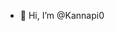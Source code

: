 - 👋 Hi, I’m @Kannapi0


<!---
Kannapi0/Kannapi0 is a ✨ special ✨ repository because its `README.md` (this file) appears on your GitHub profile.
You can click the Preview link to take a look at your changes.
--->
